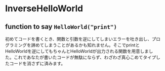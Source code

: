 # InverseHelloWorld
## function to say `HelloWorld("print")`
初めてコードを書くとき、関数と引数を逆にしてしまいエラーを吐き出し、プログラミングを諦めてしまうことがあるかも知れません。そこでprintとHelloWorldを逆にしてもちゃんとHelloWorldが出力される関数を用意しました。これであなたが書いたコードが無駄にならず、わざわざ真心こめてタイプしたコードを消さずに済みます。
